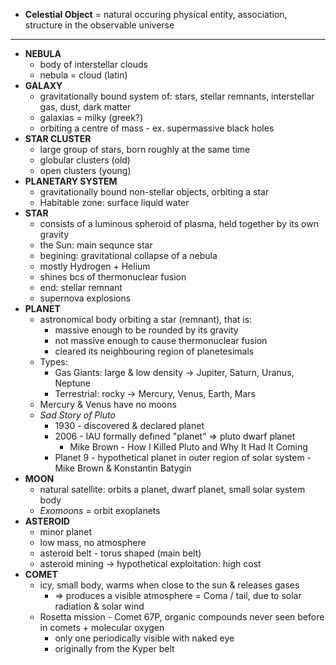 - **Celestial Object** = natural occuring physical entity, association, structure in the observable universe
---
- **NEBULA**
	- body of interstellar clouds
	- nebula = cloud (latin)
- **GALAXY**
	- gravitationally bound system of: stars, stellar remnants, interstellar gas, dust, dark matter
	- galaxias = milky (greek?)
	- orbiting a centre of mass - ex. supermassive black holes
- **STAR CLUSTER**
	- large group of stars, born roughly at the same time
	- globular clusters (old)
	- open clusters (young)
- **PLANETARY SYSTEM**
	- gravitationally bound non-stellar objects, orbiting a star
	- Habitable zone: surface liquid water
- **STAR**
	- consists of a luminous spheroid of plasma, held together by its own gravity
	- the Sun: main sequnce star
	- begining: gravitational collapse of a nebula
	- mostly Hydrogen + Helium
	- shines bcs of thermonuclear fusion
	- end: stellar remnant
	- supernova explosions
- **PLANET**
	- astronomical body orbiting a star (remnant), that is:
		- massive enough to be rounded by its gravity
		- not massive enough to cause thermonuclear fusion
		- cleared its neighbouring region of planetesimals
	- Types:
		- Gas Giants: large & low density -> Jupiter, Saturn, Uranus, Neptune
		- Terrestrial: rocky -> Mercury, Venus, Earth, Mars
	- Mercury & Venus have no moons
	- *Sad Story of Pluto*
		- 1930 - discovered & declared planet
		- 2006 - IAU formally defined "planet" => pluto dwarf planet
			- Mike Brown - How I Killed Pluto and Why It Had It Coming
		- Planet 9 - hypothetical planet in outer region of solar system - Mike Brown & Konstantin Batygin
- **MOON**
	- natural satellite: orbits a planet, dwarf planet, small solar system body
	- *Exomoons* = orbit exoplanets
- **ASTEROID**
	- minor planet
	- low mass, no atmosphere
	- asteroid belt - torus shaped (main belt)
	- asteroid mining -> hypothetical exploitation: high cost
- **COMET**
	- icy, small body, warms when close to the sun & releases gases
		- => produces a visible atmosphere = Coma / tail, due to solar radiation & solar wind
	- Rosetta mission - Comet 67P, organic compounds never seen before in comets + molecular oxygen
		- only one periodically visible with naked eye
		- originally from the Kyper belt